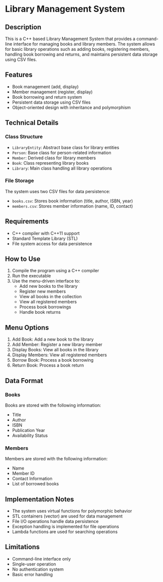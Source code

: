 # Library Management System

## Description
This is a C++ based Library Management System that provides a command-line interface for managing books and library members. The system allows for basic library operations such as adding books, registering members, handling book borrowing and returns, and maintains persistent data storage using CSV files.

## Features
- Book management (add, display)
- Member management (register, display)
- Book borrowing and return system
- Persistent data storage using CSV files
- Object-oriented design with inheritance and polymorphism

## Technical Details
### Class Structure
- `LibraryEntity`: Abstract base class for library entities
- `Person`: Base class for person-related information
- `Member`: Derived class for library members
- `Book`: Class representing library books
- `Library`: Main class handling all library operations

### File Storage
The system uses two CSV files for data persistence:
- `books.csv`: Stores book information (title, author, ISBN, year)
- `members.csv`: Stores member information (name, ID, contact)

## Requirements
- C++ compiler with C++11 support
- Standard Template Library (STL)
- File system access for data persistence

## How to Use
1. Compile the program using a C++ compiler
2. Run the executable
3. Use the menu-driven interface to:
   - Add new books to the library
   - Register new members
   - View all books in the collection
   - View all registered members
   - Process book borrowings
   - Handle book returns

## Menu Options
1. Add Book: Add a new book to the library
2. Add Member: Register a new library member
3. Display Books: View all books in the library
4. Display Members: View all registered members
5. Borrow Book: Process a book borrowing
6. Return Book: Process a book return


## Data Format
### Books
Books are stored with the following information:
- Title
- Author
- ISBN
- Publication Year
- Availability Status

### Members
Members are stored with the following information:
- Name
- Member ID
- Contact Information
- List of borrowed books

## Implementation Notes
- The system uses virtual functions for polymorphic behavior
- STL containers (vector) are used for data management
- File I/O operations handle data persistence
- Exception handling is implemented for file operations
- Lambda functions are used for searching operations

## Limitations
- Command-line interface only
- Single-user operation
- No authentication system
- Basic error handling

